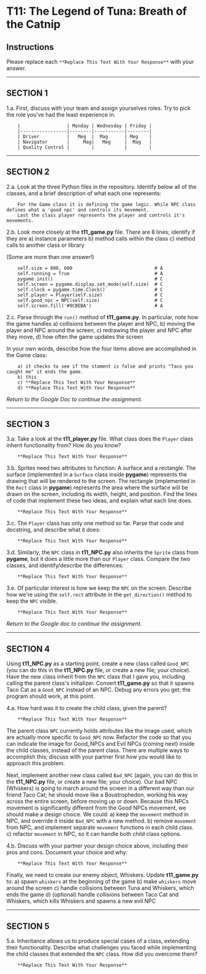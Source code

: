 # T11: The Legend of Tuna: Breath of the Catnip

## Instructions

Please replace each `**Replace This Text With Your Response**` with your answer.

___

## SECTION 1

1.a. First, discuss with your team and assign yourselves roles. Try to pick the role you’ve had the least experience in.

```
    |                 | Monday | Wednesday | Friday |
    |-----------------|--------|-----------|--------|
    | Driver          |   Meg  |  Mag      | Meg    |
    | Navigator       |     Mag|   Meg     |  Mag   |
    | Quality Control |        |           |        |
```

___

## SECTION 2

2.a. Look at the three Python files in the repository. Identify below all of the classes, and a brief description of
    what each one represents:

```
    For the Game class it is defining the game logic. While NPC class defines what a 'good npc' and controls its movement.
    Last the class player represents the player and controls it's movements.
```

2.b. Look more closely at the **t11_game.py** file. There are 8 lines; identify if they are 
    a) instance parameters
    b) method calls within the class
    c) method calls to another class or library

(Some are more than one answer!)

```
    self.size = 800, 600                              # A
    self.running = True                               # A
    pygame.init()                                     # C
    self.screen = pygame.display.set_mode(self.size)  # C
    self.clock = pygame.time.Clock()                  # C
    self.player = Player(self.size)                   # C
    self.good_npc = NPC(self.size)                    # C
    self.screen.fill('#9CBEBA')                       # A
```

2.c. Parse through the `run()` method of **t11_game.py**. In particular, note how the game handles 
    a) collisions between the player and NPC,
    b) moving the player and NPC around the screen, 
    c) redrawing the player and NPC after they move,
    d) how often the game updates the screen

In your own words, describe how the four items above are accomplished in the Game class:

```
    a) it checks to see if the stament is false and prints "Taco you caught me" it ends the game. 
    b) this 
    c) **Replace This Text With Your Response**
    d) **Replace This Text With Your Response**
```

_Return to the Google Doc to continue the assignment._

---

## SECTION 3

3.a: Take a look at the **t11_player.py** file. What class does the `Player` class inherit functionality from? 
     How do you know?

```
    **Replace This Text With Your Response**
```

3.b. Sprites need two attributes to function: A surface and a rectangle. The surface (implemented in a `Surface` 
     class inside **pygame**) represents the drawing that will be rendered to the screen. The rectangle 
     (implemented in the `Rect` class in **pygame**) represents the area where the surface will be drawn on the screen, 
     including its width, height, and position. Find the lines of code that implement these two ideas, 
     and explain what each line does. 

```
    **Replace This Text With Your Response**
```

3.c. The `Player` class has only one method so far. Parse that code and docstring, and describe what it does:

```
    **Replace This Text With Your Response**
```

3.d. Similarly, the `NPC` class in **t11_NPC.py** also inherits the `Sprite` class from **pygame**, 
     but it does a little more than our `Player` class. Compare the two classes, and identify/describe the differences:

```
    **Replace This Text With Your Response**
```

3.e. Of particular interest is how we keep the `NPC` on the screen. Describe how we're using 
    the `self.rect` attribute in the `get_direction()` method to keep the `NPC` visible.  

```
    **Replace This Text With Your Response**
```

_Return to the Google doc to continue the assignment._ 

---

## SECTION 4

Using **t11_NPC.py** as a starting point, create a new class called `Good_NPC` (you can do this in the **t11_NPC.py** 
file, or create a new file; your choice). Have the new class inherit from the `NPC` class that I gave you, 
including calling the parent class's initializer. Convert **t11_game.py** so that it spawns Taco Cat as a `Good_NPC` 
instead of an NPC. Debug any errors you get; the program should work, at this point. 

4.a. How hard was it to create the child class, given the parent?

```
    **Replace This Text With Your Response**
```

The parent class `NPC` currently holds attributes like the image used, which are actually more specific to 
`Good_NPC` now. Refactor the code so that you can indicate the image for Good_NPCs and Evil NPCs (coming next)
inside the child classes, instead of the parent class. There are multiple ways to accomplish this; discuss with your 
partner first how you would like to approach this problem. 

Next, implement another new class called `Bad_NPC` (again, you can do this in the **t11_NPC.py** 
file, or create a new file; your choice). Our bad NPC (Whiskers) is going to march around the screen in a different way
than our friend Taco Cat; he should move like a Boustrophedon, working his way across the entire screen, before 
moving up or down. Because this NPCs movement is significantly different from the Good NPCs movement, we should 
make a design choice. We could:
    a) keep the `movement` method in NPC, and override it inside `Bad_NPC` with a new method.
    b) remove `movement` from NPC, and implement separate `movement` functions in each child class.
    c) refactor `movement` in NPC, so it can handle both child class options.

4.b. Discuss with your partner your design choice above, including their pros and cons. Document your 
     choice and why: 

```
    **Replace This Text With Your Response**
```

Finally, we need to create our enemy object, Whiskers. Update **t11_game.py** to:
    a) spawn `whiskers` at the beginning of the game
    b) make `whiskers` move around the screen
    c) handle collisions between Tuna and Whiskers, which ends the game
    d) (optional) handle collisions between Taco Cat and Whiskers, which kills Whiskers and spawns a new evil NPC

---

## SECTION 5

5.a. Inheritance allows us to produce special cases of a class, extending their functionality. Describe
    what challenges you faced while implementing the child classes that extended the `NPC` class. 
    How did you overcome them?

```
    **Replace This Text With Your Response**
```